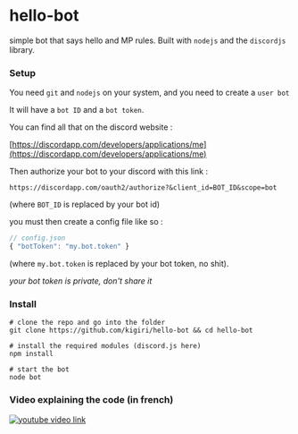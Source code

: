 # hello-bot
simple bot that says hello and MP rules.
Built with `nodejs` and the `discordjs` library.

### Setup
You need `git` and `nodejs` on your system, and you need to create a `user bot`

It will have a `bot ID` and a `bot token`.

You can find all that on the discord website :

[https://discordapp.com/developers/applications/me](https://discordapp.com/developers/applications/me)


Then authorize your bot to your discord with this link :

`https://discordapp.com/oauth2/authorize?&client_id=BOT_ID&scope=bot`

(where `BOT_ID` is replaced by your bot id)

you must then create a config file like so :

```js
// config.json
{ "botToken": "my.bot.token" }
```
(where `my.bot.token` is replaced by your bot token, no shit).

_your bot token is private, don't share it_


### Install
```shell
# clone the repo and go into the folder
git clone https://github.com/kigiri/hello-bot && cd hello-bot

# install the required modules (discord.js here)
npm install

# start the bot
node bot

```


### Video explaining the code (in french)
[![youtube video link](http://img.youtube.com/vi/vpDytuYdK4w/maxresdefault.jpg)](https://www.youtube.com/watch?v=vpDytuYdK4w)